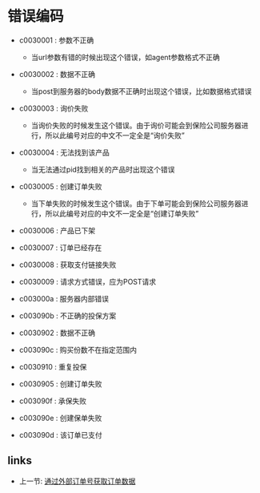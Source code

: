 # 错误编码

- c0030001 : 参数不正确
  - 当url参数有错的时候出现这个错误，如agent参数格式不正确

- c0030002 : 数据不正确
  - 当post到服务器的body数据不正确时出现这个错误，比如数据格式错误

- c0030003 : 询价失败
  - 当询价失败的时候发生这个错误。由于询价可能会到保险公司服务器进行，所以此编号对应的中文不一定全是“询价失败”

- c0030004 : 无法找到该产品
  - 当无法通过pid找到相关的产品时出现这个错误

- c0030005 : 创建订单失败
  - 当下单失败的时候发生这个错误。由于下单可能会到保险公司服务器进行，所以此编号对应的中文不一定全是“创建订单失败”

- c0030006 : 产品已下架

- c0030007 : 订单已经存在

- c0030008 : 获取支付链接失败

- c0030009 : 请求方式错误，应为POST请求

- c003000a : 服务器内部错误

- c003090b : 不正确的投保方案

- c0030902 : 数据不正确

- c003090c : 购买份数不在指定范围内

- c0030910 : 重复投保

- c0030905 : 创建订单失败

- c003090f : 承保失败

- c003090e : 创建保单失败

- c003090d : 该订单已支付

## links
   * 上一节: [通过外部订单号获取订单数据](<04.通过外部订单号获取订单数据.md>)

